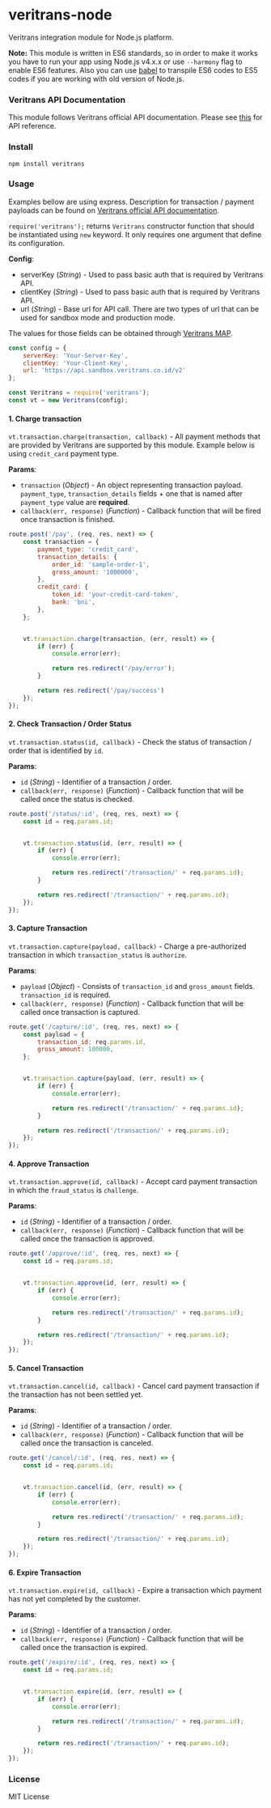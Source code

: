veritrans-node
==============

Veritrans integration module for Node.js platform.

__Note:__ This module is written in ES6 standards, so in order to make it works you have to run your app using Node.js v4.x.x or use `--harmony` flag to enable ES6 features. Also you can use [babel](https://babeljs.io/) to transpile ES6 codes to ES5 codes if you are working with old version of Node.js.

### Veritrans API Documentation

This module follows Veritrans official API documentation. Please see [this](http://docs.veritrans.co.id/en/api/methods.html) for API reference.

### Install

```
npm install veritrans
```

### Usage

Examples bellow are using express. Description for transaction / payment payloads can be found on [Veritrans official API documentation](http://docs.veritrans.co.id/en/api/methods.html).

`require('veritrans');` returns `Veritrans` constructor function that should be instantiated using `new` keyword. It only requires one argument that define its configuration.

__Config__:
* serverKey (*String*) - Used to pass basic auth that is required by Veritrans API.
* clientKey (*String*) - Used to pass basic auth that is required by Veritrans API.
* url (*String*) - Base url for API call. There are two types of url that can be used for sandbox mode and production mode.

The values for those fields can be obtained through [Veritrans MAP](https://my.veritrans.co.id/login).

```js
const config = {
    serverKey: 'Your-Server-Key',
    clientKey: 'Your-Client-Key',
    url: 'https://api.sandbox.veritrans.co.id/v2'
};

const Veritrans = require('veritrans');
const vt = new Veritrans(config);

```

#### 1. Charge transaction

`vt.transaction.charge(transaction, callback)` - All payment methods that are provided by Veritrans are supported by this module. Example below is using `credit_card` payment type.

__Params__:

* `transaction` (*Object*) - An object representing transaction payload. `payment_type`, `transaction_details` fields + one that is named after `payment_type` value are __required__.
* `callback(err, response)` (*Function*) - Callback function that will be fired once transaction is finished.

```js
route.post('/pay', (req, res, next) => {
    const transaction = {
        payment_type: 'credit_card',
        transaction_details: {
            order_id: 'sample-order-1',
            gross_amount: '1000000',
        },
        credit_card: {
            token_id: 'your-credit-card-token',
            bank: 'bni',
        },
    };


    vt.transaction.charge(transaction, (err, result) => {
        if (err) {
            console.error(err);

            return res.redirect('/pay/error');
        }

        return res.redirect('/pay/success')
    });
});
```

#### 2. Check Transaction / Order Status

`vt.transaction.status(id, callback)` - Check the status of transaction / order that is identified by `id`.

__Params__:

* `id` (*String*) - Identifier of a transaction / order.
*  `callback(err, response)` (*Function*) - Callback function that will be called once the status is checked.

```js
route.post('/status/:id', (req, res, next) => {
    const id = req.params.id;


    vt.transaction.status(id, (err, result) => {
        if (err) {
            console.error(err);

            return res.redirect('/transaction/' + req.params.id);
        }

        return res.redirect('/transaction/' + req.params.id);
    });
});
```

#### 3. Capture Transaction

`vt.transaction.capture(payload, callback)` - Charge a pre-authorized transaction in which `transaction_status` is `authorize`.

__Params__:

* `payload` (*Object*) - Consists of `transaction_id` and `gross_amount` fields. `transaction_id` is required.
* `callback(err, response)` (*Function*) - Callback function that will be called once transaction is captured.

```js
route.get('/capture/:id', (req, res, next) => {
    const payload = {
        transaction_id: req.params.id,
        gross_amount: 100000,
    };


    vt.transaction.capture(payload, (err, result) => {
        if (err) {
            console.error(err);

            return res.redirect('/transaction/' + req.params.id);
        }

        return res.redirect('/transaction/' + req.params.id);
    });
});
```

#### 4. Approve Transaction

`vt.transaction.approve(id, callback)` - Accept card payment transaction in which the `fraud_status` is `challenge`.

__Params__:

* `id` (*String*) - Identifier of a transaction / order.
*  `callback(err, response)` (*Function*) - Callback function that will be called once the transaction is approved.

```js
route.get('/approve/:id', (req, res, next) => {
    const id = req.params.id;


    vt.transaction.approve(id, (err, result) => {
        if (err) {
            console.error(err);

            return res.redirect('/transaction/' + req.params.id);
        }

        return res.redirect('/transaction/' + req.params.id);
    });
});
```

#### 5. Cancel Transaction

`vt.transaction.cancel(id, callback)` - Cancel card payment transaction if the transaction has not been settled yet.

__Params__:

* `id` (*String*) - Identifier of a transaction / order.
*  `callback(err, response)` (*Function*) - Callback function that will be called once the transaction is canceled.

```js
route.get('/cancel/:id', (req, res, next) => {
    const id = req.params.id;


    vt.transaction.cancel(id, (err, result) => {
        if (err) {
            console.error(err);

            return res.redirect('/transaction/' + req.params.id);
        }

        return res.redirect('/transaction/' + req.params.id);
    });
});
```

#### 6. Expire Transaction

`vt.transaction.expire(id, callback)` - Expire a transaction which payment has not yet completed by the customer.

__Params__:

* `id` (*String*) - Identifier of a transaction / order.
*  `callback(err, response)` (*Function*) - Callback function that will be called once the transaction is expired.

```js
route.get('/expire/:id', (req, res, next) => {
    const id = req.params.id;


    vt.transaction.expire(id, (err, result) => {
        if (err) {
            console.error(err);

            return res.redirect('/transaction/' + req.params.id);
        }

        return res.redirect('/transaction/' + req.params.id);
    });
});
```

### License

MIT License